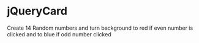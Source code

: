 # jQueryCard
Create 14 Random numbers and turn background to red if even number is clicked and to blue if odd number clicked

